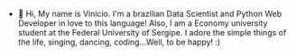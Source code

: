 - 👋 Hi, My name is Vinicio. I'm a brazilian Data Scientist and Python Web Developer in love to this language! Also, I am a Economy university student at the Federal University of Sergipe.
I adore the simple things of the life, singing, dancing, coding...Well, to be happy! :)








